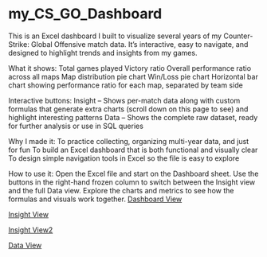 # my_CS_GO_Dashboard
This is an Excel dashboard I built to visualize several years of my Counter-Strike: Global Offensive match data. It’s interactive, easy to navigate, and designed to highlight trends and insights from my games.

What it shows:
Total games played
Victory ratio
Overall performance ratio across all maps
Map distribution pie chart
Win/Loss pie chart
Horizontal bar chart showing performance ratio for each map, separated by team side

Interactive buttons:
Insight – Shows per-match data along with custom formulas that generate extra charts (scroll down on this page to see) and highlight interesting patterns
Data – Shows the complete raw dataset, ready for further analysis or use in SQL queries

Why I made it:
To practice collecting, organizing multi-year data, and just for fun
To build an Excel dashboard that is both functional and visually clear
To design simple navigation tools in Excel so the file is easy to explore

How to use it:
Open the Excel file and start on the Dashboard sheet.
Use the buttons in the right-hand frozen column to switch between the Insight view and the full Data view.
Explore the charts and metrics to see how the formulas and visuals work together.
[Dashboard View](images/dashboard_cover.PNG)

[Insight View](images/insight_preview.PNG)

[Insight View2](images/insight_preview2.PNG)

[Data View](images/data_preview.PNG)
